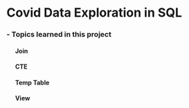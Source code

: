 # Covid Data Exploration in SQL </br>

### - Topics learned in this project
####  &nbsp;&nbsp;&nbsp;&nbsp;&nbsp; Join
#### &nbsp;&nbsp;&nbsp;&nbsp;&nbsp; CTE
#### &nbsp;&nbsp;&nbsp;&nbsp;&nbsp; Temp Table
#### &nbsp;&nbsp;&nbsp;&nbsp;&nbsp; View

